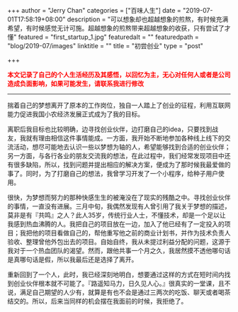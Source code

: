 +++
author = "Jerry Chan"
categories = ["百味人生"]
date = "2019-07-01T17:58:19+08:00"
description = "可以想象却也超越想象的煎熬，有时候充满希望，有时候感觉无计可施。超越想象的煎熬带来超越想象的收获，只有尝试了才懂"
featured = "first_startup_1.jpg"
featuredalt = ""
featuredpath = "blog/2019-07/images"
linktitle = ""
title = "初尝创业"
type = "post"

+++

__<font color="red">本文记录了自己的个人生活经历及其感悟，以回忆为主，无心对任何人或者是公司造成负面影响，如果可能发生，请联系我进行修改</font>__

---



揣着自己的梦想离开了原本的工作岗位，独自一人踏上了创业的征程，利用互联网能力促进我国小农经济发展正式成为了我的目标。

离职后我目标也比较明确，边寻找创业伙伴，边打磨自己的idea，只要找到战友，我就有理由相信这件事情能成。一方面，我开始不断地参加各种线上线下的交流活动，想尽可能地去认识一些以梦想为轴的人，希望能够找到合适的创业伙伴；另一方面，与各行各业的朋友交流我的想法，在此过程中，我们经常发现项目中还有很多缺陷，所以，找到问题并提出相应的解决方案，便成为了那时候我最爱做的事了。同时，为了打磨自己的想法，我曾学习开发了一个小程序，给种子用户使用。

很快，为梦想而努力的那种快感生生的被淹没在了现实的残酷之中。寻找创业伙伴的事情，一直没有进展。三月中旬，我偶然发现有人曾引用了我关于梦想的描述，莫非是有『共鸣』之人？此人35岁，传统行业人士，不懂技术，却是一个足以让我感到热血沸腾的人。我把自己的项目放在一边，加入了他已经有了一定投入的项目；我把他的项目看做自己的，帮他重写他之前的商业计划书，并作为技术负责人验收、整理曾他外包出去的项目。自始自终，我从未提过利益分配的问题，这源于我对于一个热血团队的渴望。然而，跟他共事一个月之久，我居然摸不透他哪句话是真哪句话是假，所以我最后还是选择了离开。

重新回到了一个人，此时，我已经深刻地明白，想要通过这样的方式在短时间内找到创业伙伴根本就不可能了。『路遥知马力，日久见人心。』很真实的一堂课，且不说，满足自己期望的人少有，就算是有也不会是通过三两次的吃饭、聊天或者喝茶结交的。所以，后来当同样的机会摆在我面前的时候，我拒绝了。